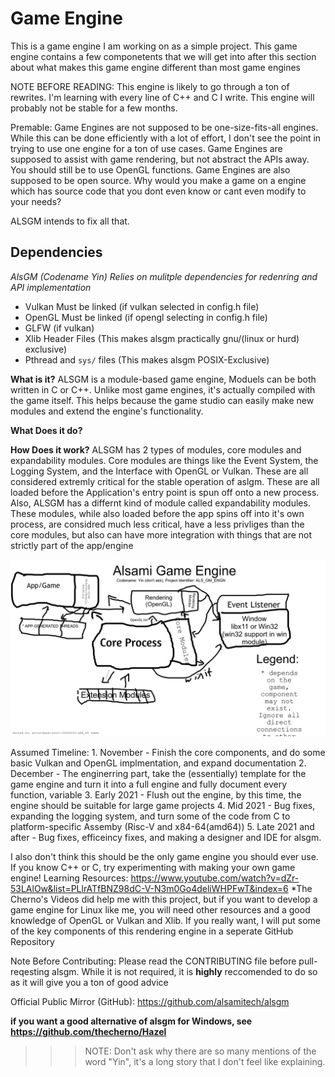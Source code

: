 # Game Engine

This is a game engine I am working on as a simple project. This game engine contains a few componetents that we will get into after this section about what makes this game engine different than most game engines

NOTE BEFORE READING:
  This engine is likely to go through a ton of rewrites. I'm learning with every line of C++ and C I write. This engine will probably not be stable for a few months.

Premable:
  Game Engines are not supposed to be one-size-fits-all engines. While this can be done efficiently with a lot of effort, I don't see the point in trying to use one engine for a ton of use cases.
  Game Engines are supposed to assist with game rendering, but not abstract the APIs away. You should still be to use OpenGL functions.
  Game Engines are also supposed to be open source. Why would you make a game on a engine which has source code that you dont even know or cant even modify to your needs?
  
  ALSGM intends to fix all that.
  
## Dependencies
*AlsGM (Codename Yin) Relies on mulitple dependencies for redenring and API implementation*
* Vulkan Must be linked (if vulkan selected in config.h file)
* OpenGL Must be linked (if opengl selecting in config.h file)
* GLFW (if vulkan) 
* Xlib Header Files (This makes alsgm practically gnu/(linux or hurd) exclusive)
* Pthread and `sys/` files (This makes alsgm POSIX-Exclusive)



**What is it?**
	ALSGM is a module-based game engine, Moduels can be both written in C or C++. Unlike most game engines, it's actually compiled with the game itself. This helps because the game studio can easily make new modules and extend the engine's functionality.  

**What Does it do?**

**How Does it work?**
	ALSGM has 2 types of modules, core modules and expandability modules. Core modules are things like the Event System, the Logging System, and the Interface with OpenGL or Vulkan. These are all considered extremly critical for the stable operation of aslgm. These are all loaded before the Application's entry point is spun off onto a new process. Also, ALSGM has a differnt kind of module called expandability modules. These modules, while also loaded before the app spins off into it's own process, are considred much less critical, have a less privliges than the core modules, but also can have more integration with things that are not strictly part of the app/engine

![](docs/processes.jpg)

Assumed Timeline:
	1. November - Finish the core components, and do some basic Vulkan and OpenGL implmentation, and expand documentation
	2. December - The enginerring part, take the (essentially) template for the game engine and turn it into a full engine and fully document every function, variable
	3. Early 2021 - Flush out the engine, by this time, the engine should be suitable for large game projects
	4. Mid 2021 - Bug fixes, expanding the logging system, and turn some of the code from C to platform-specific Assemby (Risc-V and x84-64(amd64))
	5. Late 2021 and after - Bug fixes, efficeincy fixes, and making a designer and IDE for alsgm.

I also don't think this should be the only game engine you should ever use. If you know C++ or C, try experimenting with making your own game engine!
Learning Resources:
  https://www.youtube.com/watch?v=dZr-53LAlOw&list=PLlrATfBNZ98dC-V-N3m0Go4deliWHPFwT&index=6
  *The Cherno's Videos did help me with this project, but if you want to develop a game engine for Linux like me, you will need other resources and a good knowledge of OpenGL or Vulkan and Xlib. If you really want, I will put some of the key components of this rendering engine in a seperate GitHub Repository

Note Before Contributing:
Please read the CONTRIBUTING file before pull-reqesting alsgm. While it is not required, it is __highly__ reccomended to do so as it will give you a ton of good advice

Official Public Mirror (GitHub):
  https://github.com/alsamitech/alsgm

__if you want a good alternative of alsgm for Windows, see https://github.com/thecherno/Hazel__

>>> NOTE: Don't ask why there are so many  mentions of the word "Yin", it's a long story that I don't feel like explaining.
